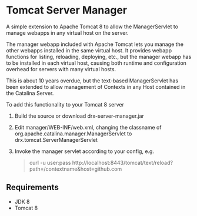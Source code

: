 # Tomcat Server Manager
A simple extension to Apache Tomcat 8 to allow the ManagerServlet to manage webapps in any virtual host on the server.

The manager webapp included with Apache Tomcat lets you manage the other webapps installed in the same virtual host. It provides webapp functions for listing, reloading, deploying, etc., but the manager webapp has to be installed in each virtual host, causing both runtime and configuration overhead for servers with many virtual hosts.

This is about 10 years overdue, but the text-based ManagerServlet has been extended to allow management of Contexts in any Host contained in the Catalina Server.

To add this functionality to your Tomcat 8 server

1. Build the source or download drx-server-manager.jar
2. Edit manager/WEB-INF/web.xml, changing the classname of org.apache.catalina.manager.ManagerServlet to drx.tomcat.ServerManagerServlet
3. Invoke the manager servlet according to your config, e.g. 

   > curl -u user:pass http://localhost:8443/tomcat/text/reload?path=/contextname&host=github.com

## Requirements
* JDK 8
* Tomcat 8